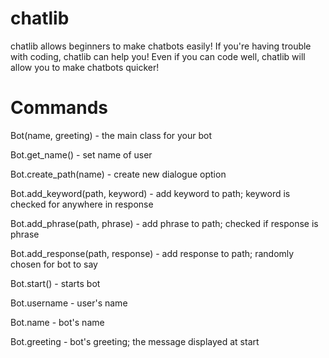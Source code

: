 # chatlib

chatlib allows beginners to make chatbots easily! If you're having trouble with coding, chatlib can help you! Even if you can code well, chatlib will allow you to make chatbots quicker!

# Commands

Bot(name, greeting) - the main class for your bot

Bot.get_name() - set name of user

Bot.create_path(name) - create new dialogue option

Bot.add_keyword(path, keyword) - add keyword to path; keyword is checked for anywhere in response

Bot.add_phrase(path, phrase) - add phrase to path; checked if response is phrase

Bot.add_response(path, response) - add response to path; randomly chosen for bot to say

Bot.start() - starts bot

Bot.username - user's name

Bot.name - bot's name

Bot.greeting - bot's greeting; the message displayed at start